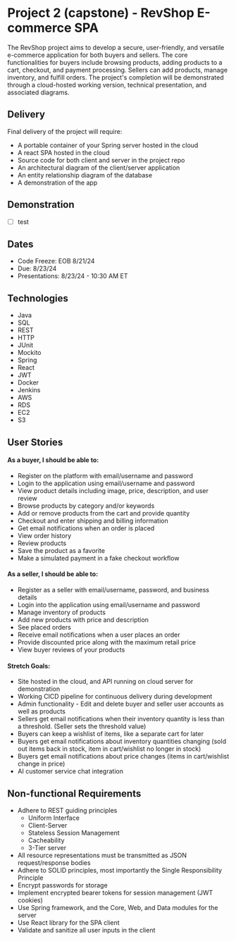 # Project 2 (capstone) - RevShop E-commerce SPA
The RevShop project aims to develop a secure, user-friendly, and versatile e-commerce application for both buyers and sellers. The core functionalities for buyers include browsing products, 
adding products to a cart, checkout, and payment processing. Sellers can add products, manage inventory, and fulfill orders. The project's completion will be demonstrated through a cloud-hosted 
working version, technical presentation, and associated diagrams. 

## Delivery
Final delivery of the project will require:
 - A portable container of your Spring server hosted in the cloud
 - A react SPA hosted in the cloud
 - Source code for both client and server in the project repo
 - An architectural diagram of the client/server application
 - An entity relationship diagram of the database
 - A demonstration of the app

## Demonstration
 - [ ] test

## Dates
 - Code Freeze: EOB 8/21/24
 - Due: 8/23/24
 - Presentations: 8/23/24 - 10:30 AM ET

## Technologies
 - Java
 - SQL
 - REST
 - HTTP
 - JUnit
 - Mockito
 - Spring
 - React
 - JWT
 - Docker
 - Jenkins
 - AWS
  - RDS
  - EC2
  - S3

## User Stories
#### As a buyer, I should be able to:
 - Register on the platform with email/username and password
 - Login to the application using email/username and password
 - View product details including image, price, description, and user review
 - Browse products by category and/or keywords
 - Add or remove products from the cart and provide quantity
 - Checkout and enter shipping and billing information
 - Get email notifications when an order is placed
 - View order history
 - Review products
 - Save the product as a favorite
 - Make a simulated payment in a fake checkout workflow

#### As a seller, I should be able to:  
 - Register as a seller with email/username, password, and business details
 - Login into the application using email/username and password
 - Manage inventory of products
 - Add new products with price and description
 - See placed orders
 - Receive email notifications when a user places an order
 - Provide discounted price along with the maximum retail price
 - View buyer reviews of your products

#### Stretch Goals:
 - Site hosted in the cloud, and API running on cloud server for demonstration
 - Working CICD pipeline for continuous delivery during development
 - Admin functionality - Edit and delete buyer and seller user accounts as well as products
 - Sellers get email notifications when their inventory quantity is less than a threshold. (Seller sets the threshold value)
 - Buyers can keep a wishlist of items, like a separate cart for later
 - Buyers get email notifications about inventory quantities changing (sold out items back in stock, item in cart/wishlist no longer in stock)
 - Buyers get email notifications about price changes (items in cart/wishlist change in price)
 - AI customer service chat integration


## Non-functional Requirements
 - Adhere to REST guiding principles
   - Uniform Interface
   - Client-Server
   - Stateless Session Management
   - Cacheability
   - 3-Tier server
 - All resource representations must be transmitted as JSON request/response bodies
 - Adhere to SOLID principles, most importantly the Single Responsibility Principle
 - Encrypt passwords for storage
 - Implement encrypted bearer tokens for session management (JWT cookies)
 - Use Spring framework, and the Core, Web, and Data modules for the server
 - Use React library for the SPA client
 - Validate and sanitize all user inputs in the client
